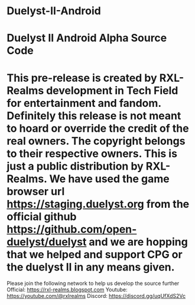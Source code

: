 # Duelyst-II-Android
Duelyst II Android Alpha Source Code
=====================================
This pre-release is created by RXL-Realms development in Tech Field for entertainment and fandom.
Definitely this release is not meant to hoard or override the credit of the real owners. The copyright belongs to their respective owners. This is just a public distribution by RXL-Realms. We have used the game browser url https://staging.duelyst.org from the official github https://github.com/open-duelyst/duelyst and we are hopping that we helped and support CPG or the duelyst II in any means given. 
======================================
Please join the following network to help us develop the source further
Official:
https://rxl-realms.blogspot.com
Youtube:
https://youtube.com/@rxlrealms
Discord:
https://discord.gg/uqUfXdS2Vc 
